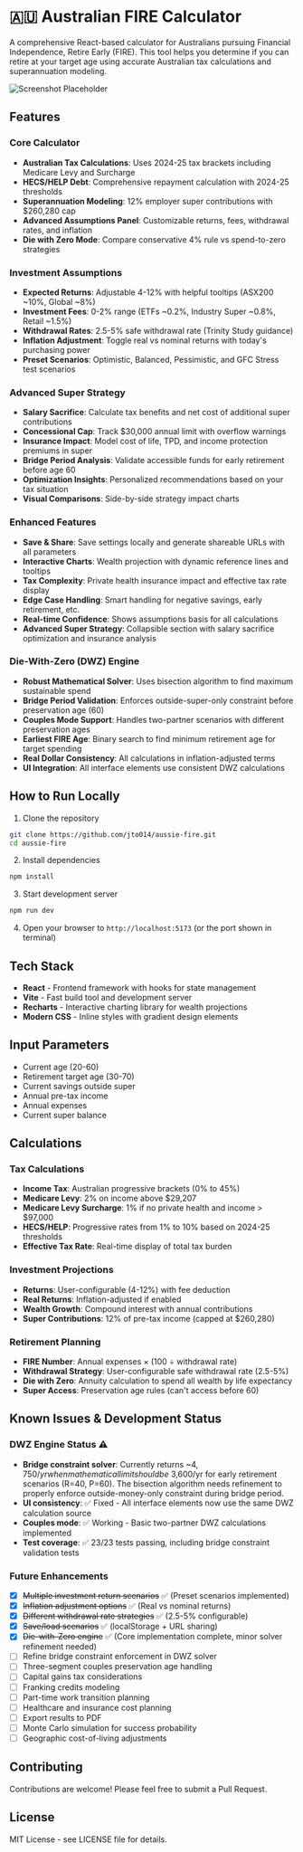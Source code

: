 # 🇦🇺 Australian FIRE Calculator

A comprehensive React-based calculator for Australians pursuing Financial Independence, Retire Early (FIRE). This tool helps you determine if you can retire at your target age using accurate Australian tax calculations and superannuation modeling.

![Screenshot Placeholder](./screenshot.png)

## Features

### Core Calculator
- **Australian Tax Calculations**: Uses 2024-25 tax brackets including Medicare Levy and Surcharge
- **HECS/HELP Debt**: Comprehensive repayment calculation with 2024-25 thresholds
- **Superannuation Modeling**: 12% employer super contributions with $260,280 cap
- **Advanced Assumptions Panel**: Customizable returns, fees, withdrawal rates, and inflation
- **Die with Zero Mode**: Compare conservative 4% rule vs spend-to-zero strategies

### Investment Assumptions
- **Expected Returns**: Adjustable 4-12% with helpful tooltips (ASX200 ~10%, Global ~8%)
- **Investment Fees**: 0-2% range (ETFs ~0.2%, Industry Super ~0.8%, Retail ~1.5%)
- **Withdrawal Rates**: 2.5-5% safe withdrawal rate (Trinity Study guidance)
- **Inflation Adjustment**: Toggle real vs nominal returns with today's purchasing power
- **Preset Scenarios**: Optimistic, Balanced, Pessimistic, and GFC Stress test scenarios

### Advanced Super Strategy
- **Salary Sacrifice**: Calculate tax benefits and net cost of additional super contributions
- **Concessional Cap**: Track $30,000 annual limit with overflow warnings
- **Insurance Impact**: Model cost of life, TPD, and income protection premiums in super
- **Bridge Period Analysis**: Validate accessible funds for early retirement before age 60
- **Optimization Insights**: Personalized recommendations based on your tax situation
- **Visual Comparisons**: Side-by-side strategy impact charts

### Enhanced Features  
- **Save & Share**: Save settings locally and generate shareable URLs with all parameters
- **Interactive Charts**: Wealth projection with dynamic reference lines and tooltips
- **Tax Complexity**: Private health insurance impact and effective tax rate display
- **Edge Case Handling**: Smart handling for negative savings, early retirement, etc.
- **Real-time Confidence**: Shows assumptions basis for all calculations
- **Advanced Super Strategy**: Collapsible section with salary sacrifice optimization and insurance analysis

### Die-With-Zero (DWZ) Engine
- **Robust Mathematical Solver**: Uses bisection algorithm to find maximum sustainable spend
- **Bridge Period Validation**: Enforces outside-super-only constraint before preservation age (60)
- **Couples Mode Support**: Handles two-partner scenarios with different preservation ages
- **Earliest FIRE Age**: Binary search to find minimum retirement age for target spending
- **Real Dollar Consistency**: All calculations in inflation-adjusted terms
- **UI Integration**: All interface elements use consistent DWZ calculations

## How to Run Locally

1. Clone the repository
```bash
git clone https://github.com/jto014/aussie-fire.git
cd aussie-fire
```

2. Install dependencies
```bash
npm install
```

3. Start development server
```bash
npm run dev
```

4. Open your browser to `http://localhost:5173` (or the port shown in terminal)

## Tech Stack

- **React** - Frontend framework with hooks for state management
- **Vite** - Fast build tool and development server
- **Recharts** - Interactive charting library for wealth projections
- **Modern CSS** - Inline styles with gradient design elements

## Input Parameters

- Current age (20-60)
- Retirement target age (30-70)  
- Current savings outside super
- Annual pre-tax income
- Annual expenses
- Current super balance

## Calculations

### Tax Calculations
- **Income Tax**: Australian progressive brackets (0% to 45%)  
- **Medicare Levy**: 2% on income above $29,207
- **Medicare Levy Surcharge**: 1% if no private health and income > $97,000
- **HECS/HELP**: Progressive rates from 1% to 10% based on 2024-25 thresholds
- **Effective Tax Rate**: Real-time display of total tax burden

### Investment Projections
- **Returns**: User-configurable (4-12%) with fee deduction
- **Real Returns**: Inflation-adjusted if enabled
- **Wealth Growth**: Compound interest with annual contributions
- **Super Contributions**: 12% of pre-tax income (capped at $260,280)

### Retirement Planning
- **FIRE Number**: Annual expenses × (100 ÷ withdrawal rate)
- **Withdrawal Strategy**: User-configurable safe withdrawal rate (2.5-5%)
- **Die with Zero**: Annuity calculation to spend all wealth by life expectancy
- **Super Access**: Preservation age rules (can't access before 60)

## Known Issues & Development Status

### DWZ Engine Status ⚠️
- **Bridge constraint solver**: Currently returns ~$4,750/yr when mathematical limit should be ~$3,600/yr for early retirement scenarios (R=40, P=60). The bisection algorithm needs refinement to properly enforce outside-money-only constraint during bridge period.
- **UI consistency**: ✅ Fixed - All interface elements now use the same DWZ calculation source
- **Couples mode**: ✅ Working - Basic two-partner DWZ calculations implemented
- **Test coverage**: ✅ 23/23 tests passing, including bridge constraint validation tests

### Future Enhancements

- [x] ~~Multiple investment return scenarios~~ ✅ (Preset scenarios implemented)
- [x] ~~Inflation adjustment options~~ ✅ (Real vs nominal returns)
- [x] ~~Different withdrawal rate strategies~~ ✅ (2.5-5% configurable)
- [x] ~~Save/load scenarios~~ ✅ (localStorage + URL sharing)
- [x] ~~Die-with-Zero engine~~ ✅ (Core implementation complete, minor solver refinement needed)
- [ ] Refine bridge constraint enforcement in DWZ solver
- [ ] Three-segment couples preservation age handling
- [ ] Capital gains tax considerations
- [ ] Franking credits modeling  
- [ ] Part-time work transition planning
- [ ] Healthcare and insurance cost planning
- [ ] Export results to PDF
- [ ] Monte Carlo simulation for success probability
- [ ] Geographic cost-of-living adjustments

## Contributing

Contributions are welcome! Please feel free to submit a Pull Request.

## License

MIT License - see LICENSE file for details.
